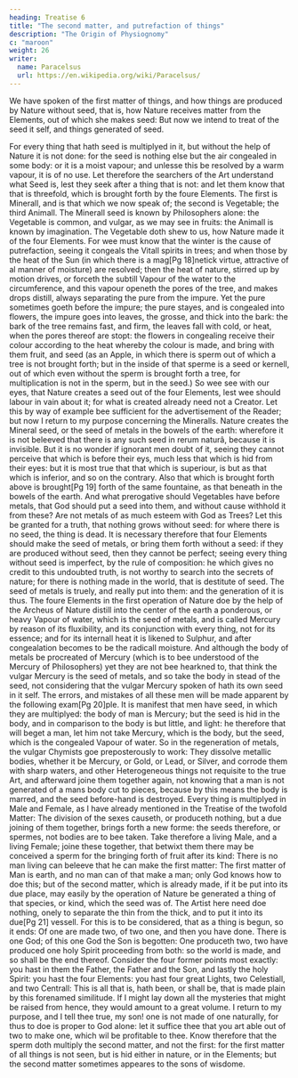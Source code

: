 ```yaml
---
heading: Treatise 6
title: "The second matter, and putrefaction of things"
description: "The Origin of Physiognomy"
c: "maroon"
weight: 26
writer:
  name: Paracelsus
  url: https://en.wikipedia.org/wiki/Paracelsus/
---
```




We have spoken of the first matter of things, and how things are produced by Nature without seed, that is, how Nature receives matter from the Elements, out of which she makes seed: But now we intend to treat of the seed it self, and things generated of seed. 

For every thing that hath seed is multiplyed in it, but without the help of Nature it is not done: for the seed is nothing else but the air congealed in some body: or it is a moist vapour; and unlesse this be resolved by a warm vapour, it is of no use. Let therefore the searchers of the Art understand what Seed is, lest they seek after a thing that is not: and let them know that that is threefold, which is brought forth by the foure Elements. The first is Minerall, and is that which we now speak of; the second is Vegetable; the third Animall. The Minerall seed is known by Philosophers alone: the Vegetable is common, and vulgar, as we may see in fruits: the Animall is known by imagination. The Vegetable doth shew to us, how Nature made it of the four Elements. For wee must know that the winter is the cause of putrefaction, seeing it congeals the Vitall spirits in trees; and when those by the heat of the Sun (in which there is a mag[Pg 18]netick virtue, attractive of al manner of moisture) are resolved; then the heat of nature, stirred up by motion drives, or forceth the subtill Vapour of the water to the circumference, and this vapour openeth the pores of the tree, and makes drops distill, always separating the pure from the impure. Yet the pure sometimes goeth before the impure; the pure stayes, and is congealed into flowers, the impure goes into leaves, the grosse, and thick into the bark: the bark of the tree remains fast, and firm, the leaves fall with cold, or heat, when the pores thereof are stopt: the flowers in congealing receive their colour according to the heat whereby the colour is made, and bring with them fruit, and seed (as an Apple, in which there is sperm out of which a tree is not brought forth; but in the inside of that sperme is a seed or kernell, out of which even without the sperm is brought forth a tree, for multiplication is not in the sperm, but in the seed.) So wee see with our eyes, that Nature creates a seed out of the four Elements, lest wee should labour in vain about it; for what is created already need not a Creator. Let this by way of example bee sufficient for the advertisement of the Reader; but now I return to my purpose concerning the Mineralls. Nature creates the Mineral seed, or the seed of metals in the bowels of the earth: wherefore it is not beleeved that there is any such seed in rerum naturâ, because it is invisible. But it is no wonder if ignorant men doubt of it, seeing they cannot perceive that which is before their eys, much less that which is hid from their eyes: but it is most true that that which is superiour, is but as that which is inferior, and so on the contrary. Also that which is brought forth above is brought[Pg 19] forth of the same fountaine, as that beneath in the bowels of the earth. And what prerogative should Vegetables have before metals, that God should put a seed into them, and without cause withhold it from these? Are not metals of as much esteem with God as Trees? Let this be granted for a truth, that nothing grows without seed: for where there is no seed, the thing is dead. It is necessary therefore that four Elements should make the seed of metals, or bring them forth without a seed: if they are produced without seed, then they cannot be perfect; seeing every thing without seed is imperfect, by the rule of composition: he  which gives no credit to this undoubted truth, is not worthy to search into the secrets of nature; for there is nothing made in the world, that is destitute of seed. The seed of metals is truely, and really put into them: and the generation of it is thus. The foure Elements in the first operation of Nature doe by the help of the Archeus of Nature distill into the center of the earth a ponderous, or heavy Vapour of water, which is the seed of metals, and is called Mercury by reason of its fluxibility, and its conjunction with every thing, not for its essence; and for its internall heat it is likened to Sulphur, and after congealation becomes to be the radicall moisture. And although the body of metals be procreated of Mercury (which is to bee understood of the Mercury of Philosophers) yet they are not bee hearkned to, that think the vulgar Mercury is the seed of metals, and so take the body in stead of the seed, not considering that the vulgar Mercury spoken of hath its own seed in it self. The errors, and mistakes of all these men will be made apparent by the following exam[Pg 20]ple. It is manifest that men have seed, in which they are multiplyed: the body of man is Mercury; but the seed is hid in the body, and in comparison to the body is but little, and light: he therefore that will beget a man, let him not take Mercury, which is the body, but the seed, which is the congealed Vapour of water. So in the regeneration of metals, the vulgar Chymists goe preposterously to work: They dissolve metallic bodies, whether it be Mercury, or Gold, or Lead, or Silver, and corrode them with sharp waters, and other Heterogeneous things not requisite to the true Art, and afterward joine them together again, not knowing that a man is not generated of a mans body cut to pieces, because by this means the body is marred, and the seed before-hand is destroyed. Every thing is multiplyed in Male and Female, as I have already mentioned in the Treatise of the twofold Matter: The division of the sexes causeth, or produceth nothing, but a due joining of them together, brings forth a new forme: the seeds therefore, or spermes, not bodies are to bee taken. Take therefore a living Male, and a living Female; joine these together, that betwixt them there may be conceived a sperm for the bringing forth of fruit after its kind: There is no man living can beleeve that he can make the first matter: The first matter of Man is earth, and no man can of that make a man; only God knows how to doe this; but of the second matter, which is already made, if it be put into its due place, may easily by the operation of Nature be generated a thing of that species, or kind, which the seed was of. The Artist here need doe nothing, onely to separate the thin from the thick, and to put it into its due[Pg 21] vessell. For this is to be considered, that as a thing is begun, so it ends: Of one are made two, of two one, and then you have done. There is one God; of this one God the Son is begotten: One produceth two, two have produced one holy Spirit proceeding from both: so the world is made, and so shall be the end thereof. Consider the four former points most exactly: you hast in them the Father, the Father and the Son, and lastly the holy Spirit: you hast the four Elements: you hast four great Lights, two Celestiall, and two Centrall: This is all that is, hath been, or shall be, that is made plain by this forenamed similitude. If I might lay down all the mysteries that might be raised from hence, they would amount to a great volume. I return to my purpose, and I tell thee true, my son! one is not made of one naturally, for thus to doe is proper to God alone: let it suffice thee that you art able out of two to make one, which wil be profitable to thee. Know therefore that the sperm doth multiply the second matter, and not the first: for the first matter of all things is not seen, but is hid either in nature, or in the Elements; but the second matter sometimes appeares to the sons of wisdome.

